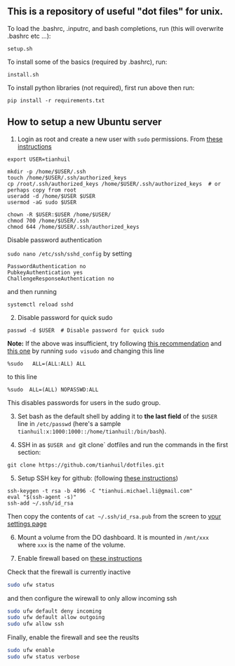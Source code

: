This is a repository of useful "dot files" for unix.
----------------------------------------------------

To load the .bashrc, .inputrc, and bash completions, run (this will overwrite .bashrc etc ...):

```setup.sh```

To install some of the basics (required by .bashrc), run:

```install.sh```

To install python libraries (not required), first run above then run:

```pip install -r requirements.txt```

How to setup a new Ubuntu server
--------------------------------

1. Login as root and create a new user with `sudo` permissions.  From [these instructions](https://www.digitalocean.com/community/tutorials/initial-server-setup-with-ubuntu-16-04)

```
export USER=tianhuil

mkdir -p /home/$USER/.ssh
touch /home/$USER/.ssh/authorized_keys
cp /root/.ssh/authorized_keys /home/$USER/.ssh/authorized_keys  # or perhaps copy from root
useradd -d /home/$USER $USER
usermod -aG sudo $USER

chown -R $USER:$USER /home/$USER/
chmod 700 /home/$USER/.ssh
chmod 644 /home/$USER/.ssh/authorized_keys
```

Disable password authentication

```sudo nano /etc/ssh/sshd_config```
by setting
```
PasswordAuthentication no
PubkeyAuthentication yes
ChallengeResponseAuthentication no
```
and then running

```systemctl reload sshd```

2. Disable password for quick sudo
```
passwd -d $USER  # Disable password for quick sudo
```

**Note:** If the above was insufficient, try following [this recommendation](https://askubuntu.com/questions/930944/how-to-disable-all-permissions-and-sudo-password-requirements) and [this one](https://askubuntu.com/questions/675379/how-to-disable-the-password-prompts) by running `sudo visudo` and changing this line

```
%sudo   ALL=(ALL:ALL) ALL
```

to this line

```
%sudo  ALL=(ALL) NOPASSWD:ALL
```

This disables passwords for users in the sudo group.

3. Set bash as the default shell by adding it to **the last field** of the `$USER` line in `/etc/passwd`
(here's a sample `tianhuil:x:1000:1000::/home/tianhuil:/bin/bash`).

4. SSH in as `$USER and `git clone` dotfiles and run the commands in the first section:
```
git clone https://github.com/tianhuil/dotfiles.git
```

5. Setup SSH key for github: (following [these instructions](https://help.github.com/articles/generating-a-new-ssh-key-and-adding-it-to-the-ssh-agent/))
```
ssh-keygen -t rsa -b 4096 -C "tianhui.michael.li@gmail.com"
eval "$(ssh-agent -s)"
ssh-add ~/.ssh/id_rsa
```

Then copy the contents of `cat ~/.ssh/id_rsa.pub` from the screen to [your settings page](https://github.com/settings/keys)

6. Mount a volume from the DO dashboard.  It is mounted in `/mnt/xxx` where `xxx` is the name of the volume.

7. Enable firewall based on [these instructions](https://www.digitalocean.com/community/tutorials/how-to-setup-a-firewall-with-ufw-on-an-ubuntu-and-debian-cloud-server)

Check that the firewall is currently inactive
```bash
sudo ufw status
```
and then configure the wirewall to only allow incoming ssh

```bash
sudo ufw default deny incoming
sudo ufw default allow outgoing
sudo ufw allow ssh
```
Finally, enable the firewall and see the reuslts
```bash
sudo ufw enable
sudo ufw status verbose
```
